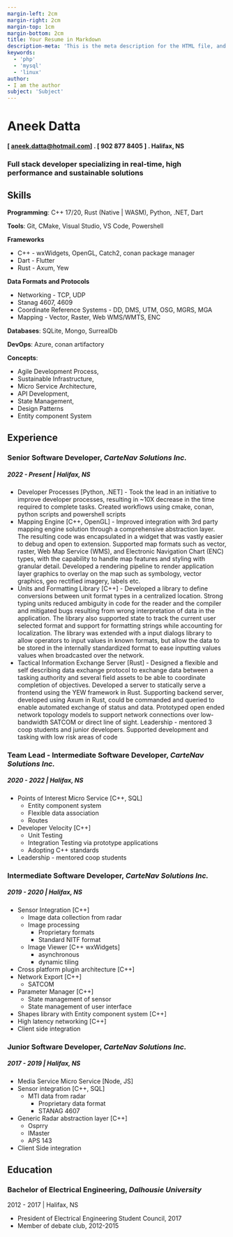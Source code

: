 ```yaml
---
margin-left: 2cm
margin-right: 2cm
margin-top: 1cm
margin-bottom: 2cm
title: Your Resume in Markdown
description-meta: 'This is the meta description for the HTML file, and one day the PDF file, for better SEO?'
keywords:
  - 'php'
  - 'mysql'
  - 'linux'
author:
- I am the author
subject: 'Subject'
---
```


# Aneek Datta
#### [ aneek.datta@hotmail.com] . [ 902 877 8405 ] . Halifax, NS

### Full stack developer specializing in real-time, high performance and sustainable solutions 

## **Skills**

<!-- ```programming```
```devops```
```databases```
```containers```
```linux systems administration```
```webservers```
```project management```
```system architecture & design```
```entrepreneurship```
```load/stress testing```
```WordPress``` -->

**Programming**: C++ 17/20, Rust (Native | WASM), Python, .NET, Dart

**Tools**: Git, CMake, Visual Studio, VS Code, Powershell

**Frameworks**
- C++ - wxWidgets, OpenGL, Catch2, conan package manager
- Dart - Flutter 
- Rust - Axum, Yew

**Data Formats and Protocols**
- Networking - TCP, UDP
- Stanag 4607, 4609
- Coordinate Reference Systems - DD, DMS, UTM, OSG, MGRS, MGA
- Mapping - Vector, Raster, Web WMS/WMTS, ENC

**Databases**: SQLite, Mongo, SurrealDb

**DevOps**: Azure, conan artifactory

**Concepts**: 
- Agile Development Process,
- Sustainable Infrastructure,
- Micro Service Architecture,
- API Development,
- State Management,
- Design Patterns
- Entity component System

## **Experience**

### Senior Software Developer, *CarteNav Solutions Inc.*
##### 2022 - Present | Halifax, NS
- Developer Processes [Python, .NET] - Took the lead in an initiative to improve developer processes, resulting in ~10X decrease in the time required to complete tasks. Created workflows using cmake, conan, python scripts and powershell scripts 
- Mapping Engine [C++, OpenGL] - Improved integration with 3rd party mapping engine solution through a comprehensive abstraction layer. The resulting code was encapsulated in a widget that was vastly easier to debug and open to extension. Supported map formats such as vector, raster, Web Map Service (WMS), and Electronic Navigation Chart (ENC) types, with the capability to handle map features and styling with granular detail. Developed a rendering pipeline to render application layer graphics to overlay on the map such as symbology, vector graphics, geo rectified imagery, labels etc.
- Units and Formatting Library [C++] - Developed a library to define conversions between unit format types in a centralized location. Strong typing units reduced ambiguity in code for the reader and the compiler and mitigated bugs resulting from wrong interpretation of data in the application. The library also supported state to track the current user selected format and support for formatting strings while accounting for localization. The library was extended with a input dialogs library to allow operators to input values in known formats, but allow the data to be stored in the internally standardized format to ease inputting values values when broadcasted over the network.
- Tactical Information Exchange Server [Rust] - Designed a flexible and self describing data exchange protocol to exchange data between a tasking authority and several field assets to be able to coordinate completion of objectives. Developed a server to statically serve a frontend using the YEW framework in Rust. Supporting backend server, developed using Axum in Rust, could be commanded and queried to enable automated exchange of status and data. Prototyped open ended network topology models to support network connections over low-bandwidth SATCOM or direct line of sight. 
Leadership - mentored 3 coop students and junior developers. Supported development and tasking with low risk areas of code 

### Team Lead - Intermediate Software Developer, *CarteNav Solutions Inc.*
##### 2020 - 2022 | Halifax, NS
- Points of Interest Micro Service [C++, SQL]
  - Entity component system
  - Flexible data association
  - Routes
- Developer Velocity [C++]
  - Unit Testing
  - Integration Testing via prototype applications
  - Adopting C++ standards
- Leadership - mentored coop students

### Intermediate Software Developer, *CarteNav Solutions Inc.*
##### 2019 - 2020 | Halifax, NS
- Sensor Integration [C++]
  - Image data collection from radar 
  - Image processing 
    - Proprietary formats
    - Standard NITF format 
  - Image Viewer [C++ wxWidgets]
    - asynchronous 
    - dynamic tiling
- Cross platform plugin architecture [C++]
- Network Export [C++]
  - SATCOM
- Parameter Manager [C++]
  - State management of sensor 
  - State management of user interface 
- Shapes library with Entity component system [C++]
- High latency networking [C++]
- Client side integration

### Junior Software Developer, *CarteNav Solutions Inc.*
##### 2017 - 2019 | Halifax, NS
- Media Service Micro Service [Node, JS]
- Sensor integration [C++, SQL]
  - MTI data from radar
    - Proprietary data format
    - STANAG 4607 
- Generic Radar abstraction layer [C++]
  - Osprry
  - IMaster
  - APS 143
- Client Side integration
  
## **Education**

### Bachelor of Electrical Engineering, *Dalhousie University*
2012 - 2017 | Halifax, NS
- President of Electrical Engineering Student Council, 2017
- Member of debate club, 2012-2015